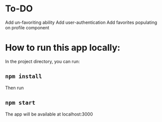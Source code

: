 # To-DO
Add un-favoriting ability
Add user-authentication
Add favorites populating on profile component

# How to run this app locally:

In the project directory, you can run:

## `npm install`

Then run

## `npm start`

The app will be available at localhost:3000